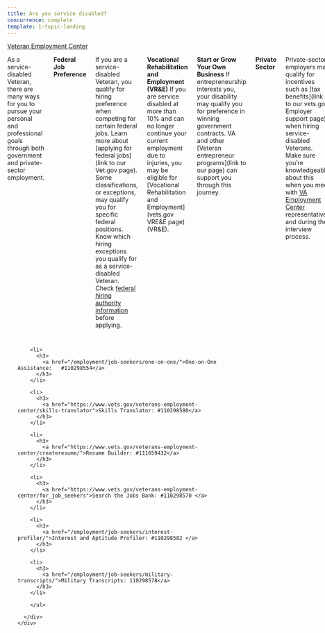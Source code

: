 ```yaml
---
title: Are you service disabled?
concurrence: complete
template: 1-topic-landing
---
```


<div class="main" role="main" markdown="0">

<div class="action-bar">
  <div class="row">
    <div class="small-12 columns">
      <a class="usa-button-primary" href="https://www.vets.gov/veterans-employment-center/">Veteran Employment Center</a>
    </div>
  </div>
</div>

<div class="section one" markdown="0">
<div class="primary" markdown="0">
<div class="row" markdown="0">
<div class="small-12 columns" markdown="1">

As a service-disabled Veteran, there are many ways for you to pursue your personal and professional goals through both government and private-sector employment.

**Federal Job Preference**

If you are a service-disabled Veteran, you qualify for hiring preference when competing for certain federal jobs. Learn more about [applying for federal jobs](link to our Vet.gov page). Some classifications, or exceptions, may qualify you for specific federal positions. Know which hiring exceptions you qualify for as a service-disabled Veteran. Check [federal hiring authority information](http://www.fedshirevets.gov/job/shav/) before applying.

**Vocational Rehabilitation and Employment (VR&E)**
If you are service disabled at more than 10% and can no longer continue your current employment due to injuries, you may be eligible for [Vocational Rehabilitation and Employment](vets.gov VRE&E page) (VR&E). 

**Start or Grow Your Own Business**
If entrepreneurship interests you, your disability may qualify you for preference in winning government contracts. VA and other [Veteran entrepreneur programs](link to our page) can support you through this journey. 

**Private Sector**

Private-sector employers may qualify for incentives such as [tax benefits](link to our vets.gov Employer support page) when hiring service-disabled Veterans. Make sure you’re knowledgeable about this when you meet with [VA Employment Center](link) representatives and during the interview process.

Credentialing and job training will help in your search. Check your [military transcripts](link to our vets.gov military transcripts page] now to be sure they are accurate.

**Learn more**
Contact your local [Veteran Employment Specialist (VES)](VES Map) or your [policy and benefits advocate](Link to list of advocates from disabilities section) for more information.


</div>
</div>
</div>


<div class="navigation">
  <div class="row">
    <div class="small-12 columns">
        <ul class="small-block-grid-1 medium-block-grid-3 cards small">

        <li>
          <h3>
            <a href="/employment/job-seekers/one-on-one/">One-on-One Assistance:   #110298554</a>
          </h3>
        </li>

        <li>
          <h3>
            <a href="https://www.vets.gov/veterans-employment-center/skills-translator">Skills Translator: #110298580</a>
          </h3>
        </li>  

        <li>
          <h3>
            <a href="https://www.vets.gov/veterans-employment-center/createresume/">Resume Builder: #111659432</a>
          </h3>  
        </li>

        <li>
          <h3>
            <a href="https://www.vets.gov/veterans-employment-center/for_job_seekers">Search the Jobs Bank: #110298570 </a>
          </h3>
        </li>  

        <li>
          <h3>
            <a href="/employment/job-seekers/interest-profiler/">Interest and Aptitude Profiler: #110298582 </a>
          </h3>
        </li>

        <li>
          <h3>
            <a href="/employment/job-seekers/military-transcripts/">Military Transcripts: 110298578</a>
          </h3>
        </li>    

        </ul>

      </div>
    </div>  
  </div>






</div>
